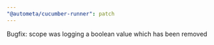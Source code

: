 ```yaml
---
"@autometa/cucumber-runner": patch
---
```


Bugfix: scope was logging a boolean value which has been removed
